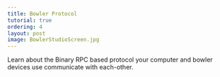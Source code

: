 ```yaml
---
title: Bowler Protocol
tutorial: true
ordering: 4
layout: post
image: BowlerStudioScreen.jpg
---
```


Learn about the Binary RPC based protocol your computer and bowler devices use communicate with each-other. 